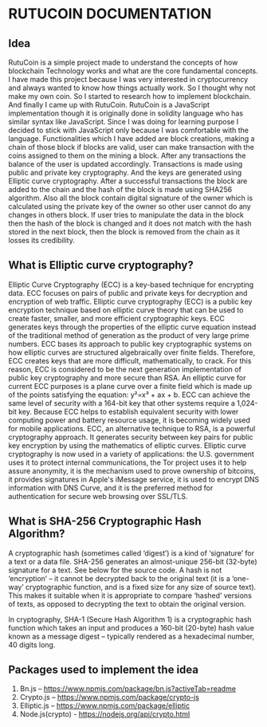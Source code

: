 # RUTUCOIN DOCUMENTATION

## Idea 

RutuCoin is a simple project made to understand the concepts of how  blockchain Technology works and what are the core fundamental concepts.        
I have made this project because I was very interested in cryptocurrency and always wanted to know how things actually work. So I thought why not make my own coin. So I started to research how to implement blockchain. And finally I came up with RutuCoin.
RutuCoin is a JavaScript implementation though it is originally done in solidity language who has similar syntax like JavaScript. Since I was doing for learning purpose I decided to stick with JavaScript only because I was comfortable with the language. Functionalities which I have added are block creations, making a chain of those block if blocks are valid, user can make transaction with the coins assigned to them on the mining a block. After any transactions the balance of the user is updated accordingly. Transactions is made using public and private key cryptography. And the keys are generated using Elliptic curve cryptography. After a successful transactions the block are added to the chain and the hash of the block is made using SHA256 algorithm. Also all the block contain digital signature of the owner which is calculated using the private key of the owner so other user cannot do any changes in others block. If user tries to manipulate the data in the block then the hash of the block is changed and it does not match with the hash stored in the next block, then the block is removed from the chain as it losses its credibility.

 

## What is Elliptic curve cryptography?
Elliptic Curve Cryptography (ECC) is a key-based technique for encrypting data. ECC focuses on pairs of public and private keys for decryption and encryption of web traffic. 
Elliptic curve cryptography (ECC) is a public key encryption technique based on elliptic curve theory that can be used to create faster, smaller, and more efficient cryptographic keys. ECC generates keys through the properties of the elliptic curve equation instead of the traditional method of generation as the product of very large prime numbers.
ECC bases its approach to public key cryptographic systems on how elliptic curves are structured algebraically over finite fields. Therefore, ECC creates keys that are more difficult, mathematically, to crack. For this reason, ECC is considered to be the next generation implementation of public key cryptography and more secure than RSA.
An elliptic curve for current ECC purposes is a plane curve over a finite field which is made up of the points satisfying the equation:
y²=x³ + ax + b.
ECC can achieve the same level of security with a 164-bit key that other systems require a 1,024-bit key. Because ECC helps to establish equivalent security with lower computing power and battery resource usage, it is becoming widely used for mobile applications.
ECC, an alternative technique to RSA, is a powerful cryptography approach. It generates security between key pairs for public key encryption by using the mathematics of elliptic curves.
Elliptic curve cryptography is now used in a variety of applications: the U.S. government uses it to protect internal communications, the Tor project uses it to help assure anonymity, it is the mechanism used to prove ownership of bitcoins, it provides signatures in Apple's iMessage service, it is used to encrypt DNS information with DNS Curve, and it is the preferred method for authentication for secure web browsing over SSL/TLS.

 ## What is SHA-256 Cryptographic Hash Algorithm?
	
A cryptographic hash (sometimes called ‘digest’) is a kind of ‘signature’ for a text or a data file. SHA-256 generates an almost-unique 256-bit (32-byte) signature for a text. See below for the source code. A hash is not ‘encryption’ – it cannot be decrypted back to the original text (it is a ‘one-way’ cryptographic function, and is a fixed size for any size of source text). This makes it suitable when it is appropriate to compare ‘hashed’ versions of texts, as opposed to decrypting the text to obtain the original version.

In cryptography, SHA-1 (Secure Hash Algorithm 1) is a cryptographic hash function which takes an input and produces a 160-bit (20-byte) hash value known as a message digest – typically rendered as a hexadecimal number, 40 digits long.

## Packages used to implement the idea
1.	Bn.js –  https://www.npmjs.com/package/bn.js?activeTab=readme 
2.	Crypto.js – https://www.npmjs.com/package/crypto-js 
3.	Elliptic.js – https://www.npmjs.com/package/elliptic
4.	Node.js(crypto) - https://nodejs.org/api/crypto.html 
